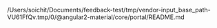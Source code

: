 /Users/soichit/Documents/feedback-test/tmp/vendor-input_base_path-VU61FfQv.tmp/0/@angular2-material/core/portal/README.md
